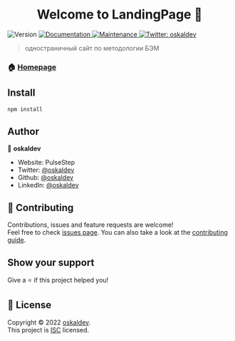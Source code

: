 <h1 align="center">Welcome to LandingPage 👋</h1>
<p>
  <img alt="Version" src="https://img.shields.io/badge/version-1.0.0-blue.svg?cacheSeconds=2592000" />
  <a href="https://github.com/oskaldev/pet-project-2#readme" target="_blank">
    <img alt="Documentation" src="https://img.shields.io/badge/documentation-yes-brightgreen.svg" />
  </a>
  <a href="https://github.com/oskaldev/pet-project-2/graphs/commit-activity" target="_blank">
    <img alt="Maintenance" src="https://img.shields.io/badge/Maintained%3F-yes-green.svg" />
  </a>
  <a href="https://twitter.com/oskaldev" target="_blank">
    <img alt="Twitter: oskaldev" src="https://img.shields.io/twitter/follow/oskaldev.svg?style=social" />
  </a>
</p>

> одностраничный сайт по методологии БЭМ

### 🏠 [Homepage](https://github.com/oskaldev/pet-project-2#readme)

## Install

```sh
npm install
```

## Author

👤 **oskaldev**

* Website: PulseStep
* Twitter: [@oskaldev](https://twitter.com/oskaldev)
* Github: [@oskaldev](https://github.com/oskaldev)
* LinkedIn: [@oskaldev](https://linkedin.com/in/oskaldev)

## 🤝 Contributing

Contributions, issues and feature requests are welcome!<br />Feel free to check [issues page](https://github.com/oskaldev/pet-project-2/issues). You can also take a look at the [contributing guide](https://github.com/oskaldev/pet-project-2/blob/master/CONTRIBUTING.md).

## Show your support

Give a ⭐️ if this project helped you!

## 📝 License

Copyright © 2022 [oskaldev](https://github.com/oskaldev).<br />
This project is [ISC](https://github.com/oskal314/pet-project-2/blob/master/LICENSE) licensed.
